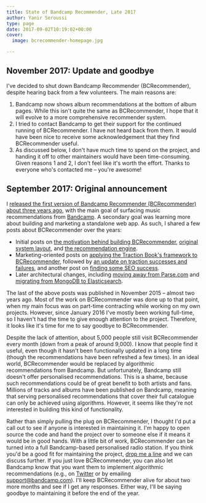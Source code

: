 ```yaml
---
title: State of Bandcamp Recommender, Late 2017
author: Yanir Seroussi
type: page
date: 2017-09-02T10:19:02+00:00
cover:
  image: bcrecommender-homepage.jpg

---
```

## November 2017: Update and goodbye

I've decided to shut down Bandcamp Recommender (BCRecommender), despite hearing back from a few volunteers. The main reasons are:

  1. Bandcamp now shows album recommendations at the bottom of album pages. While this isn't quite the same as BCRecommender, I hope that it will evolve to a more comprehensive recommender system.
  2. I tried to contact Bandcamp to get their support for the continued running of BCRecommender. I have not heard back from them. It would have been nice to receive some acknowledgement that they find BCRecommender useful.
  3. As discussed below, I don't have much time to spend on the project, and handing it off to other maintainers would have been time-consuming. Given reasons 1 and 2, I don't feel like it's worth the effort. Thanks to everyone who's contacted me &ndash; you're awesome!

## September 2017: Original announcement

I [released the first version of Bandcamp Recommender (BCRecommender) about three years ago][1], with the main goal of surfacing music recommendations from [Bandcamp][2]. A secondary goal was learning more about building and marketing a standalone web app. As such, I shared a few posts about BCRecommender over the years:

  * Initial posts on [the motivation behind building BCRecommender][1], [original system layout][3], and [the recommendation engine][4].
  * Marketing-oriented posts on [applying the Traction Book's framework to BCRecommender][5], followed by [an update on traction successes and failures][6], and another post on [finding some SEO success][7].
  * Later architectural changes, including [moving away from Parse.com][8] and [migrating from MongoDB to Elasticsearch][9].

The last of the above posts was published in November 2015 &ndash; almost two years ago. Most of the work on BCRecommender was done up to that point, when my main focus was on part-time contracting while working on my own projects. However, since January 2016 I've mostly been working full-time, so I haven't had the time to give enough attention to the project. Therefore, it looks like it's time for me to say goodbye to BCRecommender.

Despite the lack of attention, about 5,000 people still visit BCRecommender every month (down from a peak of around 9,000). I know that people find it useful, even though it hasn't been functionally updated in a long time (though the recommendations have been refreshed a few times). In an ideal world, BCRecommender would be replaced by algorithmic recommendations from Bandcamp. But unfortunately, Bandcamp still doesn't offer personalised recommendations. This is a shame, because such recommendations could be of great benefit to both artists and fans. Millions of tracks and albums have been published on Bandcamp, meaning that serving personalised recommendations that cover their full catalogue can only be achieved using algorithms. However, it seems like they're not interested in building this kind of functionality.

Rather than simply pulling the plug on BCRecommender, I thought I'd put a call out to see if anyone is interested in maintaining it. I'm happy to open source the code and hand the project over to someone else if it means it would be in good hands. With a little bit of work, BCRecommender can be turned into a full Bandcamp-based personalised radio station. If you think you'd be a good fit for maintaining the project, [drop me a line][10] and we can discuss further. If you just love BCRecommender, you can also let Bandcamp know that you want them to implement algorithmic recommendations (e.g., on [Twitter][11] or by emailing support@bandcamp.com). I'll keep BCRecommender alive for about two more months and see if I get any responses. Either way, I'll be saying goodbye to maintaining it before the end of the year.

 [1]: http://yanirseroussi.com/2014/08/30/building-a-bandcamp-recommender-system-part-1-motivation/
 [2]: https://bandcamp.com/
 [3]: http://yanirseroussi.com/2014/09/07/building-a-recommender-system-on-a-shoestring-budget/
 [4]: http://yanirseroussi.com/2014/09/19/bandcamp-recommendation-and-discovery-algorithms/
 [5]: http://yanirseroussi.com/2014/09/24/applying-the-traction-books-bullseye-framework-to-bcrecommender/
 [6]: http://yanirseroussi.com/2014/11/05/bcrecommender-traction-update/
 [7]: http://yanirseroussi.com/2014/12/15/seo-mostly-about-showing-up/
 [8]: http://yanirseroussi.com/2015/07/31/goodbye-parse-com/
 [9]: http://yanirseroussi.com/2015/11/04/migrating-a-simple-web-application-from-mongodb-to-elasticsearch/
 [10]: https://yanirseroussi.com/about/
 [11]: https://twitter.com/bandcamp
